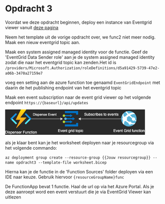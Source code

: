 # Opdracht 3
Voordat we deze opdracht beginnen, deploy een instance van Eventgrid viewer vanuit [deze pagina](https://docs.microsoft.com/en-us/samples/azure-samples/azure-event-grid-viewer/azure-event-grid-viewer/)

Neem het template uit de vorige opdracht over, we func2 niet meer nodig.
Maak een nieuw eventgrid topic aan.

Maak een system assigned managed identity voor de functie. Geef de 'EventGrid Data Sender role' aan je de system assigned managed identity zodat die naar het eventgrid topic kan zenden.Het id is ``/providers/Microsoft.Authorization/roleDefinitions/d5a91429-5739-47e2-a06b-3470a27159e7``

voeg een setting aan de azure function toe genaamd ``EventGridEndpoint`` met daarin de het publishing endpoint van het eventgrid topic

Maak een event subscription naar de event grid viewer op het volgende endpoint ``https://{baseurl}/api/updates``

![schematic](../img/Opdracht3.png)

als je klaar bent kan je het worksheet deployen naar je resourcegroup via het volgende commando:
```azurecli
az deployment group create --resource-group {{Jouw resourcegroup}} --name opdracht3 --template-file worksheet.bicep   
```

Hierna kan je de functie in de 'Function Sources' folder deployen via een IDE naar keuze. Gebruik hiervoor ``{resourceGroupName}func``

De FunctionApp bevat 1 functie. Haal de url op via het Azure Portal. Als je deze aanroept word een event verstuurt die je via EventGrid Viewer kan uitlezen
